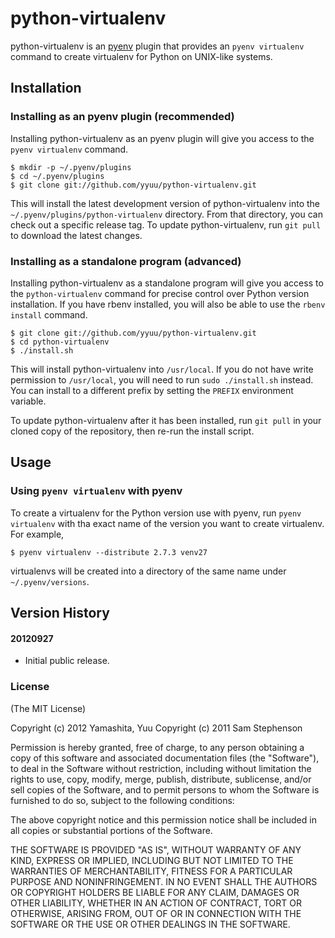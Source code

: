 # python-virtualenv

python-virtualenv is an [pyenv](https://github.com/yyuu/pyenv) plugin
that provides an `pyenv virtualenv` command to create virtualenv for Python
on UNIX-like systems.


## Installation

### Installing as an pyenv plugin (recommended)

Installing python-virtualenv as an pyenv plugin will give you access to the
`pyenv virtualenv` command.

    $ mkdir -p ~/.pyenv/plugins
    $ cd ~/.pyenv/plugins
    $ git clone git://github.com/yyuu/python-virtualenv.git

This will install the latest development version of python-virtualenv into
the `~/.pyenv/plugins/python-virtualenv` directory. From that directory, you
can check out a specific release tag. To update python-virtualenv, run `git
pull` to download the latest changes.

### Installing as a standalone program (advanced)

Installing python-virtualenv as a standalone program will give you access to
the `python-virtualenv` command for precise control over Python version
installation. If you have rbenv installed, you will also be able to
use the `rbenv install` command.

    $ git clone git://github.com/yyuu/python-virtualenv.git
    $ cd python-virtualenv
    $ ./install.sh

This will install python-virtualenv into `/usr/local`. If you do not have
write permission to `/usr/local`, you will need to run `sudo
./install.sh` instead. You can install to a different prefix by
setting the `PREFIX` environment variable.

To update python-virtualenv after it has been installed, run `git pull` in
your cloned copy of the repository, then re-run the install script.

## Usage

### Using `pyenv virtualenv` with pyenv

To create a virtualenv for the Python version use with pyenv, run
`pyenv virtualenv` with tha exact name of the version you want to create
virtualenv. For example,

    $ pyenv virtualenv --distribute 2.7.3 venv27

virtualenvs will be created into a directory of the same name
under `~/.pyenv/versions`.


## Version History

#### 20120927

 * Initial public release.

### License

(The MIT License)

Copyright (c) 2012 Yamashita, Yuu
Copyright (c) 2011 Sam Stephenson

Permission is hereby granted, free of charge, to any person obtaining
a copy of this software and associated documentation files (the
"Software"), to deal in the Software without restriction, including
without limitation the rights to use, copy, modify, merge, publish,
distribute, sublicense, and/or sell copies of the Software, and to
permit persons to whom the Software is furnished to do so, subject to
the following conditions:

The above copyright notice and this permission notice shall be
included in all copies or substantial portions of the Software.

THE SOFTWARE IS PROVIDED "AS IS", WITHOUT WARRANTY OF ANY KIND,
EXPRESS OR IMPLIED, INCLUDING BUT NOT LIMITED TO THE WARRANTIES OF
MERCHANTABILITY, FITNESS FOR A PARTICULAR PURPOSE AND
NONINFRINGEMENT. IN NO EVENT SHALL THE AUTHORS OR COPYRIGHT HOLDERS BE
LIABLE FOR ANY CLAIM, DAMAGES OR OTHER LIABILITY, WHETHER IN AN ACTION
OF CONTRACT, TORT OR OTHERWISE, ARISING FROM, OUT OF OR IN CONNECTION
WITH THE SOFTWARE OR THE USE OR OTHER DEALINGS IN THE SOFTWARE.
